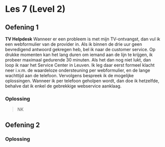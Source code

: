 # Les 7 (Level 2)
## Oefening 1
**TV Helpdesk**
Wanneer er een probleem is met mijn TV-ontvangst, dan vul ik een webformulier van de provider in. Als ik binnen de drie uur geen bevredigend antwoord gekregen heb, bel ik naar de customer service. Op drukke momenten kan het lang duren om iemand aan de lijn te krijgen, ik probeer maximaal gedurende 30 minuten. Als het dan nog niet lukt, dan loop ik naar het Service Center in Leuven. Ik leg daar eerst formeel klacht neer i.v.m. de waardeloze ondersteuning per webformulier, en de lange wachttijd aan de telefoon. Vervolgens bespreek ik de mogelijke oplossingen. Wanneer ik per telefoon geholpen wordt, dan doe ik hetzelfde, behalve dat ik enkel de gebrekkige webservice aanklaag.
### Oplossing
> NK
## Oefening 2
### Oplossing

<!--stackedit_data:
eyJoaXN0b3J5IjpbNzQxODI0NDg5XX0=
-->